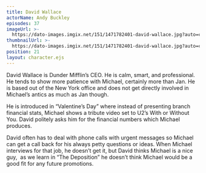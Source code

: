 ```yaml
---
title: David Wallace
actorName: Andy Buckley
episodes: 37
imageUrl: >-
  https://dato-images.imgix.net/151/1471782401-david-wallace.jpg?auto=compress%2Cformat&ch=DPR%2CWidth&fm=jpg&w=500
thumbnailUrl: >-
  https://dato-images.imgix.net/151/1471782401-david-wallace.jpg?auto=compress%2Cformat&ch=DPR%2CWidth&crop=faces&fit=crop&h=200&w=200
position: 21
layout: character.ejs
---
```


David Wallace is Dunder Mifflin’s CEO. He is calm, smart, and professional. He tends to show more patience with Michael, certainly more than Jan. He is based out of the New York office and does not get directly involved in Michael’s antics as much as Jan though.

He is introduced in “Valentine’s Day” where instead of presenting branch financial stats, Michael shows a tribute video set to U2’s With or Without You. David politely asks him for the financial numbers which Michael produces.

David often has to deal with phone calls with urgent messages so Michael can get a call back for his always petty questions or ideas. When Michael interviews for that job, he doesn’t get it, but David thinks Michael is a nice guy,  as we learn in “The Deposition” he doesn’t think Michael would be a good fit for any future promotions.